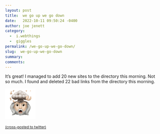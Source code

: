 ```yaml
---
layout: post
title:  we go up we go down
date:   2022-10-11 09:50:24 -0400
author: joe jenett
category:
  -  i.webthings
  -  giggles
permalink: /we-go-up-we-go-down/
slug:  we-go-up-we-go-down
summary:
comments: 
---
```

<p>It’s great! I managed to add 20 new sites to the directory this morning. Not so much. I found and deleted 22 bad links from the directory this morning.
</p>
<p>
<img src="/images/whoa.png" alt="" width="100" />
</p>


<a href="https://brid.gy/publish/twitter"><small>(cross-posted to twitter)</small></a>
<data class="p-bridgy-omit-link" value="false"></data>